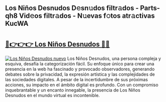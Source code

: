## Los Niños Desnudos D𝚎sn𝚞dos filtr𝚊dos - Parts-qh8 Vid𝚎os filtr𝚊dos - N𝚞evas f𝚘tos atr𝚊ctivas KucWA

# <h2><a href="http://mb3884.tromn.icu/?c=Los+Ni%c3%b1os+Desnudos">🔗👉👉👉 Los Niños Desnudos 🔗🔗</a></h2>

[![Los Niños Desnudos nuevo](https://i.imgur.com/pEAQMta.gif)](http://mb3884.tromn.icu/?c=Los+Ni%c3%b1os+Desnudos)
Los Niños Desnudos, una persona compleja y esquiva, desafía la categorización fácil. Su enfoque único para crear una presencia en la web ha fascinado y provocado observadores, generando debates sobre la privacidad, la expresión artística y las complejidades de las sociedades digitales. A pesar de la incertidumbre de sus próximas acciones, su impacto en el ámbito digital es profundo. Con un compromiso inquebrantable y un encanto innegable, la presencia de Los Niños Desnudos en el mundo virtual es incontenible.
